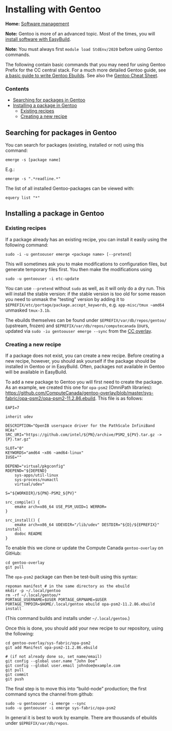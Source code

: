 # Installing with Gentoo

**Home:** [Software management](INDEX.md)

**Note:** Gentoo is more of an advanced topic. Most of the times, you will
[install software with EasyBuild](easybuild.md).

**Note:** You must always first `module load StdEnv/2020` before using Gentoo
commands.

The following contain basic commands that you may need for using Gentoo Prefix
for the CC central stack. For a much more detailed Gentoo guide, see [a basic
guide to write Gentoo
Ebuilds](https://wiki.gentoo.org/wiki/Basic_guide_to_write_Gentoo_Ebuilds). See
also the [Gentoo Cheat Sheet](https://wiki.gentoo.org/wiki/Gentoo_Cheat_Sheet).

### Contents

- [Searching for packages in Gentoo](#searching-for-packages-in-gentoo)
- [Installing a package in Gentoo](#installing-a-package-in-gentoo)
  - [Existing recipes](#existing-recipes)
  - [Creating a new recipe](#creating-a-new-recipe)

## Searching for packages in Gentoo

You can search for packages (existing, installed or not) using this command:

```
emerge -s [package name]
```

E.g.:

```
emerge -s ".*readline.*"
```

The list of all installed Gentoo-packages can be viewed with:

```
equery list "*"
```

## Installing a package in Gentoo

### Existing recipes

If a package already has an existing recipe, you can install it easily using the
following command:

```
sudo -i -u gentoouser emerge <package name> [--pretend]
```

This will sometimes ask you to make modifications to configuration files, but
generate temporary files first. You then make the modifications using

```
sudo -u gentoouser -i etc-update
```

You can use `--pretend` without `sudo` as well, as it will only do a dry run.
This will install the stable version: if the stable version is too old for some
reason you need to unmask the "testing" version by adding it to
`$EPREFIX/etc/portage/package.accept_keywords`, e.g. `app-misc/tmux ~amd64`
unmasked `tmux-3.1b`.

The ebuilds themselves can be found under `$EPREFIX/var/db/repos/gentoo/`
(upstream, frozen) and `$EPREFIX/var/db/repos/computecanada` (ours, updated via
`sudo -iu gentoouser emerge --sync` from the [CC
overlay](https://github.com/ComputeCanada/gentoo-overlay).

### Creating a new recipe

If a package does not exist, you can create a new recipe. Before creating a new
recipe, however, you should ask yourself if the package should be installed in
Gentoo or in EasyBuild. Often, packages not available in Gentoo will be
available in EasyBuild.

To add a new package to Gentoo you will first need to create the package. As an
example, we created this one for `opa-psm2` (OmniPath libraries):
https://github.com/ComputeCanada/gentoo-overlay/blob/master/sys-fabric/opa-psm2/opa-psm2-11.2.86.ebuild.
This file is as follows:

```
EAPI=7

inherit udev

DESCRIPTION="OpenIB userspace driver for the PathScale InfiniBand HCAs"
SRC_URI="https://github.com/intel/${PN}/archive/PSM2_${PV}.tar.gz -> {P}.tar.gz"

SLOT="0"
KEYWORDS="amd64 ~x86 ~amd64-linux"
IUSE=""

DEPEND="virtual/pkgconfig"
RDEPEND="${DEPEND}
	sys-apps/util-linux
	sys-process/numactl
	virtual/udev"

S="${WORKDIR}/${PN}-PSM2_${PV}"

src_compile() {
	emake arch=x86_64 USE_PSM_UUID=1 WERROR=
}

src_install() {
	emake arch=x86_64 UDEVDIR="/lib/udev" DESTDIR="${D}/${EPREFIX}" install
	dodoc README
}
```

To enable this we clone or update the Compute Canada `gentoo-overlay` on GitHub:

```
cd gentoo-overlay
git pull
```

The `opa-psm2` package can then be test-built using this syntax:

```
repoman manifest # in the same directory as the ebuild
mkdir -p ~/.local/gentoo
rm -rf ~/.local/gentoo/*
PORTAGE_USERNAME=$USER PORTAGE_GRPNAME=$USER PORTAGE_TMPDIR=$HOME/.local/gentoo ebuild opa-psm2-11.2.86.ebuild install
```

(This command builds and installs under `~/.local/gentoo`.)

Once this is done, you should add your new recipe to our repository, using the
following:

```
cd gentoo-overlay/sys-fabric/opa-psm2
git add Manifest opa-psm2-11.2.86.ebuild

# (if not already done so, set name/email)
git config --global user.name “John Doe”
git config --global user.email johndoe@example.com
git pull
git commit
git push
```

The final step is to move this into “build-node” production; the first command
syncs the channel from github:

```
sudo -u gentoouser -i emerge --sync
sudo -u gentoouser -i emerge sys-fabric/opa-psm2
```

In general it is best to work by example. There are thousands of ebuilds under
`$EPREFIX/var/db/repos`.
